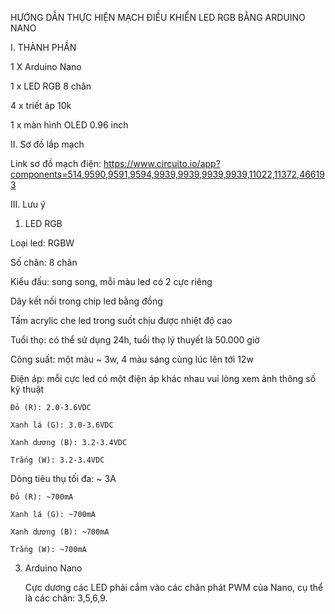 HƯỚNG DẪN THỰC HIỆN MẠCH ĐIỀU KHIỂN LED RGB BẰNG ARDUINO NANO

I. THÀNH PHẦN

  1 X Arduino Nano
  
  1 x LED RGB 8 chân
  
  4 x triết áp 10k
  
  1 x màn hình OLED 0.96 inch

II. Sơ đồ lắp mạch

Link sơ đồ mạch điện: https://www.circuito.io/app?components=514,9590,9591,9594,9939,9939,9939,9939,11022,11372,466193 

III. Lưu ý

1. LED RGB

  Loại led: RGBW
  
  Số chân: 8 chân
  
  Kiểu đấu: song song, mỗi màu led có 2 cực riêng
  
  Dây kết nối trong chip led bằng đồng
  
  Tấm acrylic che led trong suốt chịu được nhiệt độ cao
  
  Tuổi thọ: có thể sử dụng 24h, tuổi thọ lý thuyết là 50.000 giờ
  
  Công suất: một màu ~ 3w, 4 màu sáng cùng lúc lên tới 12w
  
  Điện áp: mỗi cực led có một điện áp khác nhau vui lòng xem ảnh thông số kỹ thuật
  
    Đỏ (R): 2.0-3.6VDC
    
    Xanh lá (G): 3.0-3.6VDC
    
    Xanh dương (B): 3.2-3.4VDC
    
    Trắng (W): 3.2-3.4VDC
    
  Dòng tiêu thụ tối đa: ~ 3A
  
    Đỏ (R): ~700mA
    
    Xanh lá (G): ~700mA
    
    Xanh dương (B): ~700mA
    
    Trắng (W): ~700mA
    

3. Arduino Nano

   Cực dương các LED phải cắm vào các chân phát PWM của Nano, cụ thể là các chân: 3,5,6,9.



